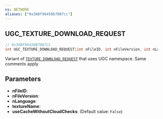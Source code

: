 ```yaml
---
ns: NETWORK
aliases: ["0x308f96458b7087cc"]
---
```

## UGC_TEXTURE_DOWNLOAD_REQUEST

```c
// 0x308F96458B7087CC
int UGC_TEXTURE_DOWNLOAD_REQUEST(int nFileID, int nFileVersion, int nLanguage, string textureName, bool useCacheWithoutCloudChecks);
```

Variant of [`TEXTURE_DOWNLOAD_REQUEST`](#_0x16160DA74A8E74A2) that uses UGC namespace. Same comments apply


## Parameters
* **nFileID**: 
* **nFileVersion**: 
* **nLanguage**: 
* **textureName**: 
* **useCacheWithoutCloudChecks**: (Default value: `False`)
